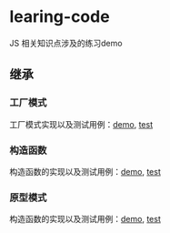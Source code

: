 # learing-code
JS 相关知识点涉及的练习demo

## 继承
### 工厂模式
工厂模式实现以及测试用例：[demo](https://github.com/wangyimei/learing-code/blob/master/src/object/factory.js), [test](https://github.com/wangyimei/learing-code/blob/master/test/factory.js)
### 构造函数
构造函数的实现以及测试用例：[demo](https://github.com/wangyimei/learing-code/blob/master/src/object/constructor.js), [test](https://github.com/wangyimei/learing-code/blob/master/test/constructor.js) 
### 原型模式
构造函数的实现以及测试用例：[demo](https://github.com/wangyimei/learing-code/blob/master/src/object/prototype.js), [test](https://github.com/wangyimei/learing-code/blob/master/test/prototype.js)
